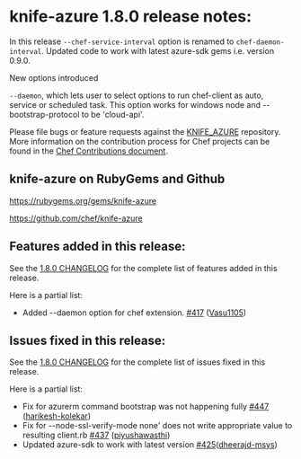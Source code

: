 <!---
This file is reset every time a new release is done. The contents of this file are for the currently unreleased version.

Example Note:

## Example Heading
Details about the thing that changed that needs to get included in the Release Notes in markdown.
-->

# knife-azure 1.8.0 release notes:
In this release `--chef-service-interval` option is renamed to `chef-daemon-interval`. Updated code to work with latest azure-sdk gems i.e. version 0.9.0.

New options introduced

`--daemon`, which lets user to select options to run chef-client as auto, service or scheduled task. This option works for windows node and --bootstrap-protocol to be 'cloud-api'.

Please file bugs or feature requests against the [KNIFE_AZURE](https://github.com/chef/knife-azure/issues) repository.
More information on the contribution process for Chef projects can be found in the [Chef Contributions document](https://docs.chef.io/community_contributions.html).

## knife-azure on RubyGems and Github
https://rubygems.org/gems/knife-azure

https://github.com/chef/knife-azure

## Features added in this release:

See the [1.8.0 CHANGELOG](https://github.com/chef/knife-azure/blob/1.8.0/CHANGELOG.md) for the complete list of features added in this release.

Here is a partial list:

* Added --daemon option for chef extension. [\#417](https://github.com/chef/knife-azure/pull/417) ([Vasu1105](https://github.com/Vasu1105))

## Issues fixed in this release:

See the [1.8.0 CHANGELOG](https://github.com/chef/knife-azure/blob/1.8.0/CHANGELOG.md) for the complete list of issues fixed in this release.

Here is a partial list:

* Fix for azurerm command bootstrap was not happening fully [\#447](https://github.com/chef/knife-azure/pull/447) ([harikesh-kolekar](https://github.com/harikesh-kolekar))
* Fix for --node-ssl-verify-mode none' does not write appropriate value to resulting client.rb [\#437](https://github.com/chef/knife-azure/pull/437) ([piyushawasthi](https://github.com/piyushawasthi))
* Updated azure-sdk to work with latest version [\#425](https://github.com/chef/knife-azure/pull/425)([dheerajd-msys](https://github.com/dheerajd-msys))